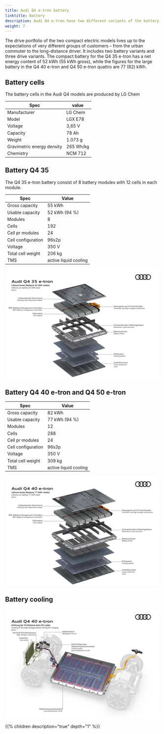 ```yaml
---
title: Audi Q4 e-tron battery
linktitle: Battery
description: Audi Q4 e-tron have two different variants of the battery
weight: 7
---
```


The drive portfolio of the two compact electric models lives up to the expectations of very different groups of customers – from the urban commuter to the long-distance driver. It includes two battery variants and three drive variants. The compact battery for the Q4 35 e-tron has a net energy content of 52 kWh (55 kWh gross), while the figures for the large battery in the Q4 40 e-tron and Q4 50 e-tron quattro are 77 (82) kWh.


## Battery cells

The battery cells in the Audi Q4 models are produced by LG Chem

| **Spec** |  **value** |
|-----|-----|
| Manufacturer |  LG Chem |
| Model | LGX E78 |
| Voltage | 3,65 V |
| Capacity | 78 Ah |
| Weight | 1.073 g |
| Gravimetric energy density | 265 Wh/kg |
| Chemistry | NCM 712 |

## Battery Q4 35

The Q4 35 e-tron battery consist of 8 battery modules with 12 cells in each module.

| **Spec** | **Value** |
| ----- |----- |
| Gross capacity | 55 kWh |
| Usable capacity | 52 kWh (94 %)|
| Modules | 8 |
| Cells | 192 |
| Cell pr modules | 24 |
| Cell configuration |  96s2p |
| Voltage | 350 V |
| Total cell weight | 206 kg |
| TMS | active liquid cooling |

![Q4 35 e-tron battery](q4etron35battery.jpg "Q4 35 e-tron battery")

## Battery Q4 40 e-tron and Q4 50 e-tron

| **Spec** | **Value** |
| ----- |----- |
| Gross capacity | 82 kWh |
| Usable capacity | 77 kWh (94 %)|
| Modules | 12 |
| Cells | 288 |
| Cell pr modules | 24 |
| Cell configuration |  96s3p |
| Voltage | 350 V |
| Total cell weight | 309 kg |
| TMS | active liquid cooling |

![Q4 35 e-tron battery](q4etron40battery.jpg "Q4 40 e-tron / Q4 50 e-tron battery")

## Battery cooling

![Q4 35 e-tron battery](batterycooling.jpg "Q4 35 e-tron battery")

{{% children description="true" depth="1" %}}

